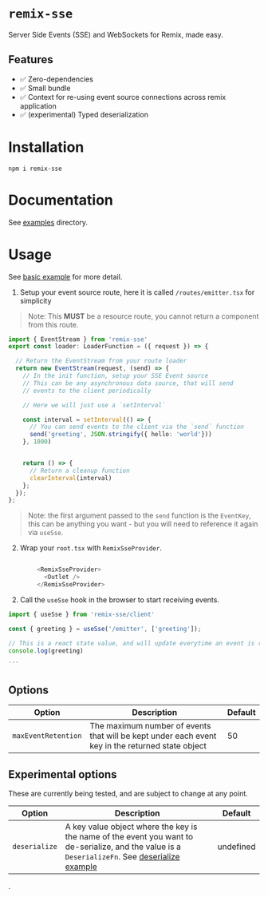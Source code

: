 # `remix-sse`

Server Side Events (SSE) and WebSockets for Remix, made easy.

## Features

- ✅ Zero-dependencies
- ✅ Small bundle
- ✅ Context for re-using event source connections across remix application
- ✅ (experimental) Typed deserialization

# Installation

```
npm i remix-sse
```

# Documentation

See [examples](/examples/) directory.

# Usage

See [basic example](/examples/basic/README.md) for more detail.

1. Setup your event source route, here it is called `/routes/emitter.tsx` for simplicity

> Note: This **MUST** be a resource route, you cannot return a component from this route.

```.ts
import { EventStream } from 'remix-sse'
export const loader: LoaderFunction = ({ request }) => {

  // Return the EventStream from your route loader
  return new EventStream(request, (send) => {
    // In the init function, setup your SSE Event source
    // This can be any asynchronous data source, that will send
    // events to the client periodically

    // Here we will just use a `setInterval`

    const interval = setInterval(() => {
      // You can send events to the client via the `send` function
      send('greeting', JSON.stringify({ hello: 'world'}))
    }, 1000)


    return () => {
      // Return a cleanup function
      clearInterval(interval)
    };
  });
};
```

> Note: the first argument passed to the `send` function is the `EventKey`, this can be
> anything you want - but you will need to reference it again via `useSse`.

2. Wrap your `root.tsx` with `RemixSseProvider`.

```.ts

        <RemixSseProvider>
          <Outlet />
        </RemixSseProvider>
```

2. Call the `useSse` hook in the browser to start receiving events.

````.ts
import { useSse } from 'remix-sse/client'

const { greeting } = useSse('/emitter', ['greeting']);

// This is a react state value, and will update everytime an event is received
console.log(greeting)

```
````

## Options

| Option              | Description                                                                                      | Default |
| ------------------- | ------------------------------------------------------------------------------------------------ | ------- |
| `maxEventRetention` | The maximum number of events that will be kept under each event key in the returned state object | 50      |

## Experimental options

These are currently being tested, and are subject to change at any point.

| Option        | Description                                                                                                                                                              | Default   |
| ------------- | ------------------------------------------------------------------------------------------------------------------------------------------------------------------------ | --------- |
| `deserialize` | A key value object where the key is the name of the event you want to de-serialize, and the value is a `DeserializeFn`. See [deserialize example](/examples/deserialize) | undefined |

.

